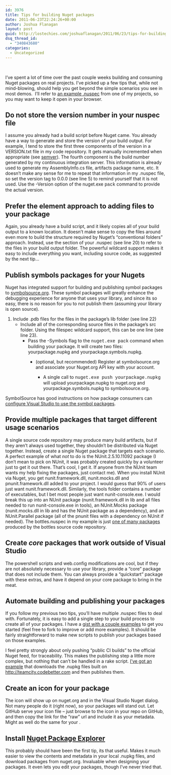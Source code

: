 ```yaml
---
id: 3976
title: Tips for building Nuget packages
date: 2011-06-23T22:24:26+00:00
author: Joshua Flanagan
layout: post
guid: http://lostechies.com/joshuaflanagan/2011/06/23/tips-for-building-nuget-packages/
dsq_thread_id:
  - "340843680"
categories:
  - Uncategorized
---
```

&nbsp;

I&#8217;ve spent a lot of time over the past couple weeks building and consuming Nuget packages on real projects. I&#8217;ve picked up a few tips that, while not mind-blowing, should help you get beyond the simple scenarios you see in most demos.&nbsp; I&#8217;ll refer to <a href="https://github.com/DarthFubuMVC/bottles/blob/6d82e063fd889ac1909c98adc369a97b4c1e377e/packaging/nuget/bottles.nuspec" target="_blank">an example .nuspec</a> from one of my projects, so you may want to keep it open in your browser.

## Do not store the version number in your nuspec file

I assume you already had a build script before Nuget came. You already have a way to generate and store the version of your build output. For example, I tend to store the first three components of the version in a VERSION.txt file in my code repository. It gets manually incremented when appropriate (see <a href="http://semver.org/" target="_blank">semver</a>). The fourth component is the build number generated by my continuous integration server. This information is already used to generate my AssemblyInfo.cs file, artifacts package name, etc. It doesn&#8217;t make any sense for me to repeat that information in my .nuspec file, so set the version tag to 0.0.0 (see line 5) to remind yourself that it is not used. Use the -Version option of the nuget.exe <font face="Courier New">pack</font> command to provide the actual version.

## Prefer the <files> element approach to adding files to your package

Again, you already have a build script, and it likely copies all of your build output to a known location. It doesn&#8217;t make sense to copy the files around even more to build the structure required by Nuget&#8217;s &#8220;conventional folders&#8221; approach. Instead, use the <files> section of your .nuspec (see line 20) to refer to the files in your build output folder. The powerful wildcard support makes it easy to include everything you want, including source code, as suggested by the next tip&#8230;

## Publish symbols packages for your Nugets

Nuget has integrated support for building and publishing symbol packages to <a href="http://www.symbolsource.org/" target="_blank">symbolsource.org</a>. These symbol packages will greatly enhance the debugging experience for anyone that uses your library, and since its so easy, there is no reason for you to not publish them (assuming your library is open source).

  1. Include .pdb files for the files in the package&#8217;s lib folder (see line 22) 
      * Include all of the corresponding source files in the package&#8217;s src folder. Using the filespec wildcard support, this can be one line (see line 23). 
          * Pass the -Symbols flag to the <font face="Courier New">nuget.exe pack</font> command when building your package. It will create two files: yourpackage.nupkg and yourpackage.symbols.nupkg. 
              * (optional, but recommended) Register at symbolsource.org and associate your Nuget.org API key with your account. 
                  * A single call to <font face="Courier New">nuget.exe push yourpackage.nupkg</font> will upload yourpackage.nupkg to nuget.org and yourpackage.symbols.nupkg to symbolsource.org. </ol> 
                SymbolSource has good instructions on how package consumers can <a href="http://www.symbolsource.org/Public/Home/VisualStudio" target="_blank">configure Visual Studio to use the symbol packages</a>.
                
                ## Provide multiple packages that target different usage scenarios
                
                A single source code repository may produce many build artifacts, but if they aren&#8217;t always used together, they shouldn&#8217;t be distributed via Nuget together. Instead, create a single Nuget package that targets each scenario. A perfect example of what _not_ to do is the NUnit.2.5.10.11092 package (I don&#8217;t mean to pick on NUnit, it was probably created quickly by a volunteer just to get it out there. That&#8217;s cool, I get it. If anyone from the NUnit team wants my help fixing the packages, just contact me). When you install NUnit via Nuget, you get nunit.framework.dll, nunit.mocks.dll and pnunit.framework.dll added to your project. I would guess that 90% of users just want nunit.framework.dll. Similarly, the tools folder contains a number of executables, but I bet most people just want nunit-console.exe. I would break this up into an NUnit package (nunit.framework.dll in lib and all files needed to run nunit-console.exe in tools), an NUnit.Mocks package (nunit.mocks.dll in lib and has the NUnit package as a dependency), and an NUnit.Parallel package (all of the pnunit files with a dependency on NUnit if needed). The bottles.nuspec in my example is just <a href="https://github.com/DarthFubuMVC/bottles/tree/d94241ff8ee4582428e73a3e3324a9b5c875f30b/packaging/nuget" target="_blank">one of many packages</a> produced by the bottles source code repository.
                
                ## **Create _core_ packages that work outside of Visual Studio**
                
                The powershell scripts and web.config modifications are cool, but if they are not absolutely necessary to use your library, provide a &#8220;core&#8221; package that does not include them. You can always provide a &#8220;quickstart&#8221; package with these extras, and have it depend on your core package to bring in the meat.
                
                ## Automate building and publishing your packages
                
                If you follow my previous two tips, you&#8217;ll have multiple .nuspec files to deal with. Fortunately, it is easy to add a single step to your build process to create all of your packages. I have a <a href="https://gist.github.com/1044131" target="_blank">gist with a couple examples</a> to get you started (feel free to fork to improve or add more examples). It should be fairly straightforward to make new scripts to publish your packages based on those examples.
                
                I feel pretty strongly about only pushing &#8220;public CI builds&#8221; to the official Nuget feed, for traceability. This makes the publishing step a little more complex, but nothing that can&#8217;t be handled in a rake script. <a href="https://gist.github.com/1044142" target="_blank">I&#8217;ve got an example</a> that downloads the .nupkg files built on <http://teamcity.codebetter.com> and then publishes them.
                
                ## Create an icon for your package
                
                The icon will show up on nuget.org and in the Visual Studio Nuget dialog. Not many people do it (right now), so your packages will stand out. Let GitHub serve your icon file &#8211; just browse to the icon in your repo on GitHub, and then copy the link for the &#8220;raw&#8221; url and include it as your <iconUrl> metadata. Might as well do the same for your <licenseUrl>.
                
                ## Install <a href="http://nuget.codeplex.com/releases/view/59864" target="_blank">Nuget Package Explorer</a>
                
                This probably should have been the first tip, its that useful. Makes it much easier to view the contents and metadata in your local .nupkg files, and download packages from nuget.org. Invaluable when designing your packages. It even lets you edit your packages, though I&#8217;ve never tried that.